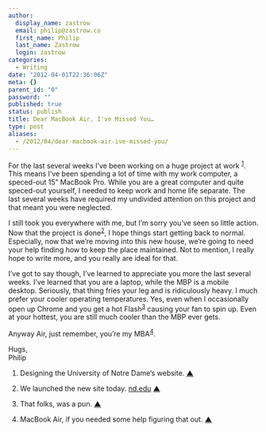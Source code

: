```yaml
---
author:
  display_name: zastrow
  email: philip@zastrow.co
  first_name: Philip
  last_name: Zastrow
  login: zastrow
categories:
  - Writing
date: "2012-04-01T22:36:06Z"
meta: {}
parent_id: "0"
password: ""
published: true
status: publish
title: Dear MacBook Air, I've Missed You…
type: post
aliases:
  - /2012/04/dear-macbook-air-ive-missed-you/
---
```

<p>For the last several weeks I’ve been working on a huge project at work <sup id="fnref:1-2012-04-01"><a href="#fn:1-2012-04-01" class="cmp-footnote">1</a></sup>. This means I’ve been spending a lot of time with my work computer, a speced-out 15” MacBook Pro. While you are a great computer and quite speced-out yourself, I needed to keep work and home life separate. The last several weeks have required my undivided attention on this project and that meant you were neglected.</p>
<p>I still took you everywhere with me, but I’m sorry you’ve seen so little action. Now that the project is done<sup id="fnref:2-2012-04-01"><a href="#fn:2-2012-04-01" class="cmp-footnote">2</a></sup>, I hope things start getting back to normal. Especially, now that we’re moving into this new house, we’re going to need your help finding how to keep the place maintained. Not to mention, I really hope to write more, and you really are ideal for that.</p>
<p>I’ve got to say though, I’ve learned to appreciate you more the last several weeks. I’ve learned that you are a laptop, while the MBP is a mobile desktop. Seriously, that thing fries your leg and is ridiculously heavy. I much prefer your cooler operating temperatures. Yes, even when I occasionally open up Chrome and you get a hot Flash<sup id="fnref:3-2012-04-01"><a href="#fn:3-2012-04-01" class="cmp-footnote">3</a></sup> causing your fan to spin up. Even at your hottest, you are still much cooler than the MBP ever gets.</p>
<p>Anyway Air, just remember, you’re my MBA<sup id="fnref:4-2012-04-01"><a href="#fn:4-2012-04-01" class="cmp-footnote">4</a></sup>.</p>
<p>Hugs,<br />
Philip</p>
<div class="cmp-footnotes">
<ol>
<li id="fn:1-2012-04-01">
<p>Designing the University of Notre Dame’s website.&nbsp;<a href="#fnref:1-2012-04-01" class="cmp-footnotes__return-link">&#9650;</a></p>
</li>
<li id="fn:2-2012-04-01">
<p>We launched the new site today. <a href="http://www.nd.edu">nd.edu</a>&nbsp;<a href="#fnref:2-2012-04-01" class="cmp-footnotes__return-link">&#9650;</a></p>
</li>
<li id="fn:3-2012-04-01">
<p>That folks, was a pun.&nbsp;<a href="#fnref:3-2012-04-01" class="cmp-footnotes__return-link">&#9650;</a></p>
</li>
<li id="fn:4-2012-04-01">
<p>MacBook Air, if you needed some help figuring that out.&nbsp;<a href="#fnref:4-2012-04-01" class="cmp-footnotes__return-link">&#9650;</a></p>
</li>
</ol>
</div>
